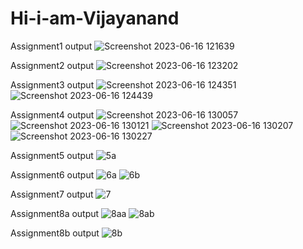 # Hi-i-am-Vijayanand
Assignment1 output
![Screenshot 2023-06-16 121639](https://github.com/VijayanandKyata/Hi-i-am-Vijayanand/assets/133842607/6ebb2745-236e-45de-81c1-0e20836508d6)

Assignment2 output
![Screenshot 2023-06-16 123202](https://github.com/VijayanandKyata/Hi-i-am-Vijayanand/assets/133842607/00d58c88-f81d-4e79-b350-bfdc5ba9a05a)

Assignment3 output
![Screenshot 2023-06-16 124351](https://github.com/VijayanandKyata/Hi-i-am-Vijayanand/assets/133842607/c0d53104-269d-45c0-ae55-a2d959e29e93)
![Screenshot 2023-06-16 124439](https://github.com/VijayanandKyata/Hi-i-am-Vijayanand/assets/133842607/ae1f0e44-f63e-4783-a5b8-3e7274c42c83)

Assignment4 output
![Screenshot 2023-06-16 130057](https://github.com/VijayanandKyata/Hi-i-am-Vijayanand/assets/133842607/00ef991c-c6a6-47de-a2b2-9e3a66e13381)
![Screenshot 2023-06-16 130121](https://github.com/VijayanandKyata/Hi-i-am-Vijayanand/assets/133842607/41c45246-7278-43c6-9926-d9f7daf69b18)
![Screenshot 2023-06-16 130207](https://github.com/VijayanandKyata/Hi-i-am-Vijayanand/assets/133842607/dac63c95-a956-476b-a542-bc936e3abe86)
![Screenshot 2023-06-16 130227](https://github.com/VijayanandKyata/Hi-i-am-Vijayanand/assets/133842607/88e71d3a-7dc7-47b5-907d-a033318546d2)

Assignment5 output
![5a](https://github.com/VijayanandKyata/Hi-i-am-Vijayanand/assets/133842607/be46caed-a700-4a04-bdec-d38344d1e096)

Assignment6 output
![6a](https://github.com/VijayanandKyata/Hi-i-am-Vijayanand/assets/133842607/27bf58af-f562-4925-a754-c1089a1201a3)
![6b](https://github.com/VijayanandKyata/Hi-i-am-Vijayanand/assets/133842607/0d4c9402-cd8f-4b3c-aa9f-4a2a9e855caf)

Assignment7 output
![7](https://github.com/VijayanandKyata/Hi-i-am-Vijayanand/assets/133842607/469ed088-1be7-406e-9c01-cafd944a3467)

Assignment8a output
![8aa](https://github.com/VijayanandKyata/Hi-i-am-Vijayanand/assets/133842607/04468e4d-d7e1-48e2-82ad-9e148863f82e)
![8ab](https://github.com/VijayanandKyata/Hi-i-am-Vijayanand/assets/133842607/cb02d39a-cb2b-41bd-9b78-aeca2e74c937)

Assignment8b output
![8b](https://github.com/VijayanandKyata/Hi-i-am-Vijayanand/assets/133842607/af403cb2-9907-4191-a926-c2e39c80f9fe)




